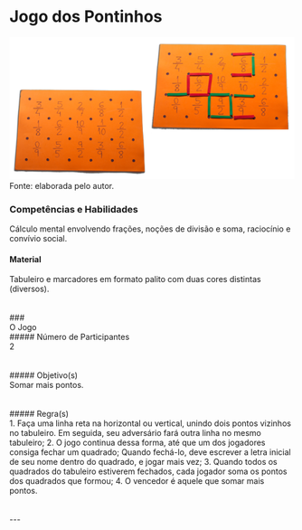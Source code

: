 # Jogo dos Pontinhos  

![Jogo dos Pontinhos](/imagens/jogos/jogo-dos-pontinhos.png "Jogo dos Pontinhos")  
Fonte: elaborada pelo autor.  

### <i class="fa fa-child"></i> Competências e Habilidades  
Cálculo mental envolvendo frações, noções de divisão e soma, raciocínio e convívio social.


#### <i class="fa fa-scissors"></i> Material  
<div class="col-md-12 col-lg-12 text-justify">
Tabuleiro e marcadores em formato palito com duas cores distintas (diversos).
</div><br/>  
<br/>  
### <div class="row text-center">O Jogo</div>  
##### <i class="fa fa-users"></i> Número de Participantes  
<div class="col-md-12 col-lg-12 text-justify">
2
</div><br/>  
<br/>  
##### <i class="fa fa-trophy"></i> Objetivo(s)  
<div class="col-md-12 col-lg-12 text-justify">
Somar mais pontos.
</div><br/>  
<br/>
##### <i class="fa fa-thumb-tack"></i> Regra(s)  
<div class="col-md-12 col-lg-12 text-justify">
1.	Faça uma linha reta na horizontal ou vertical, unindo dois pontos vizinhos no tabuleiro. Em seguida, seu adversário fará outra linha no mesmo tabuleiro;
2.	O jogo continua dessa forma, até que um dos jogadores consiga fechar um quadrado; Quando fechá-lo, deve escrever a letra inicial de seu nome dentro do quadrado, e jogar mais vez;
3.	Quando todos os quadrados do tabuleiro estiverem fechados, cada jogador soma os pontos dos quadrados que formou;
4.	O vencedor é aquele que somar mais pontos.
</div><br/>  
<br/>  
---
